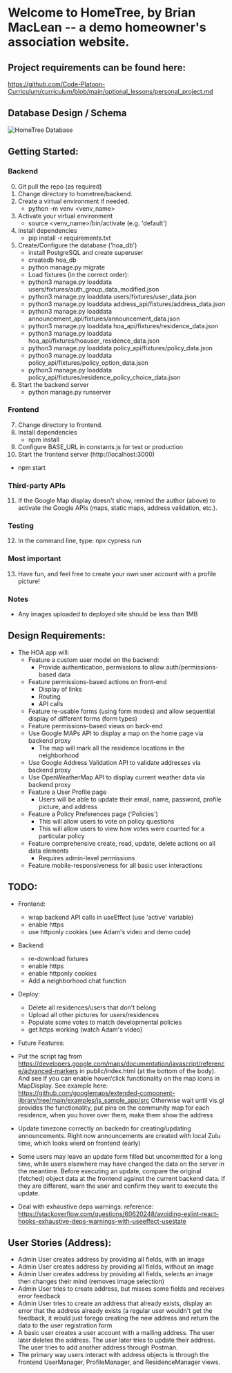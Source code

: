 # Welcome to HomeTree, by Brian MacLean -- a demo homeowner's association website.
## Project requirements can be found here:
https://github.com/Code-Platoon-Curriculum/curriculum/blob/main/optional_lessons/personal_project.md

## Database Design / Schema
![HomeTree Database](./images/schema.png)

## Getting Started:

### Backend
0. Git pull the repo (as required)
1. Change directory to hometree/backend.
2. Create a virtual environment if needed.
   * python -m venv <venv_name>
3. Activate your virtual environment
   * source <venv_name>/bin/activate (e.g. 'default')
4. Install dependencies
   * pip install -r requirements.txt
5. Create/Configure the database ('hoa_db')
   * install PostgreSQL and create superuser
   * createdb hoa_db
   * python manage.py migrate 
   * Load fixtures (in the correct order):
    * python3 manage.py loaddata users/fixtures/auth_group_data_modified.json
    * python3 manage.py loaddata users/fixtures/user_data.json
    * python3 manage.py loaddata address_api/fixtures/address_data.json
    * python3 manage.py loaddata announcement_api/fixtures/announcement_data.json
    * python3 manage.py loaddata hoa_api/fixtures/residence_data.json
    * python3 manage.py loaddata hoa_api/fixtures/hoauser_residence_data.json
    * python3 manage.py loaddata policy_api/fixtures/policy_data.json
    * python3 manage.py loaddata policy_api/fixtures/policy_option_data.json
    * python3 manage.py loaddata policy_api/fixtures/residence_policy_choice_data.json
6. Start the backend server
   * python manage.py runserver

### Frontend
7. Change directory to frontend.
8. Install dependencies
   * npm install
9. Configure BASE_URL in constants.js for test or production
10. Start the frontend server (http://localhost:3000)
   * npm start

### Third-party APIs
11. If the Google Map display doesn't show, remind the author (above) to activate the Google APIs (maps, static maps, address validation, etc.).

### Testing
12. In the command line, type:
npx cypress run

### Most important
13.  Have fun, and feel free to create your own user account with a profile picture!

### Notes
* Any images uploaded to deployed site should be less than 1MB


## Design Requirements:
* The HOA app will:
  * Feature a custom user model on the backend:
    - Provide authentication, permissions to allow auth/permissions-based data
  * Feature permissions-based actions on front-end
    - Display of links
    - Routing
    - API calls
  * Feature re-usable forms (using form modes) and allow sequential display of different forms (form types)
  * Feature permissions-based views on back-end
  * Use Google MAPs API to display a map on the home page via backend proxy
    - The map will mark all the residence locations in the neighborhood
  * Use Google Address Validation API to validate addresses via backend proxy
  * Use OpenWeatherMap API to display current weather data via backend proxy
  * Feature a User Profile page
    - Users will be able to update their email, name, password, profile picture, and address
  * Feature a Policy Preferences page ('Policies')
    - This will allow users to vote on policy questions
    - This will allow users to view how votes were counted for a particular policy
  * Feature comprehensive create, read, update, delete actions on all data elements
    - Requires admin-level permissions
  * Feature mobile-responsiveness for all basic user interactions



## TODO:
  * Frontend:
    - wrap backend API calls in useEffect (use 'active' variable)
    - enable https
    - use httponly cookies (see Adam's video and demo code)
            
  * Backend:
    - re-download fixtures
    - enable https
    - enable httponly cookies
    - Add a neighborhood chat function
  
  * Deploy:
    - Delete all residences/users that don't belong
    - Upload all other pictures for users/residences
    - Populate some votes to match developmental policies
    - get https working (watch Adam's video)

  * Future Features:
  - Put the script tag from https://developers.google.com/maps/documentation/javascript/reference/advanced-markers
      in public/index.html (at the bottom of the body). And see if you can enable hover/click functionality on the map icons
      in MapDisplay. See example here:
      https://github.com/googlemaps/extended-component-library/tree/main/examples/js_sample_app/src
      Otherwise wait until vis.gl provides the functionality, put pins on the community map for each 
    residence, when you hover over them, make them show the address

  - Update timezone correctly on backedn for creating/updating announcements.  Right now
    announcements are created with local Zulu time, which looks wierd on frontend (early)

  - Some users may leave an update form filled but uncommitted for a long time, while
    users elsewhere may have changed the data on the server in the meantime.  Before
    executing an update, compare the original (fetched) object data at the frontend
    against the current backend data.  If they are different, warn the user and confirm
    they want to execute the update.
  - Deal with exhaustive deps warnings:
    reference: https://stackoverflow.com/questions/60620248/avoiding-eslint-react-hooks-exhaustive-deps-warnings-with-useeffect-usestate


## User Stories (Address):
- Admin User creates address by providing all fields, with an image
- Admin User creates address by providing all fields, without an image
- Admin User creates address by providing all fields, selects an image then changes their mind (removes image selection)
- Admin User tries to create address, but misses some fields and receives error feedback
- Admin User tries to create an address that already exists, display an error that the address already exists (a regular user wouldn't get the feedback, it would just forego creating the new address and return the data to the user registration form
- A basic user creates a user account with a mailing address.  The user later deletes the address.
  The user later tries to update their address.  The user tries to add another address through Postman.
- The primary way users interact with address objects is through the frontend UserManager, ProfileManager, and ResidenceManager views.
